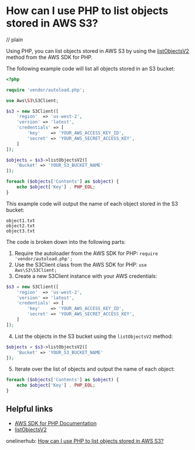 # How can I use PHP to list objects stored in AWS S3?
// plain

Using PHP, you can list objects stored in AWS S3 by using the [listObjectsV2](https://docs.aws.amazon.com/aws-sdk-php/v3/api/api-s3-2006-03-01.html#listobjectsv2) method from the AWS SDK for PHP.

The following example code will list all objects stored in an S3 bucket:

```php
<?php

require 'vendor/autoload.php';

use Aws\S3\S3Client;

$s3 = new S3Client([
    'region'  => 'us-west-2',
    'version' => 'latest',
    'credentials' => [
        'key'    => 'YOUR_AWS_ACCESS_KEY_ID',
        'secret' => 'YOUR_AWS_SECRET_ACCESS_KEY',
    ]
]);

$objects = $s3->listObjectsV2([
    'Bucket' => 'YOUR_S3_BUCKET_NAME'
]);

foreach ($objects['Contents'] as $object) {
    echo $object['Key'] . PHP_EOL;
}

```

This example code will output the name of each object stored in the S3 bucket:

```
object1.txt
object2.txt
object3.txt
```

The code is broken down into the following parts:

1. Require the autoloader from the AWS SDK for PHP: `require 'vendor/autoload.php';`
2. Use the S3Client class from the AWS SDK for PHP: `use Aws\S3\S3Client;`
3. Create a new S3Client instance with your AWS credentials:
```php
$s3 = new S3Client([
    'region'  => 'us-west-2',
    'version' => 'latest',
    'credentials' => [
        'key'    => 'YOUR_AWS_ACCESS_KEY_ID',
        'secret' => 'YOUR_AWS_SECRET_ACCESS_KEY',
    ]
]);
```
4. List the objects in the S3 bucket using the `listObjectsV2` method:
```php
$objects = $s3->listObjectsV2([
    'Bucket' => 'YOUR_S3_BUCKET_NAME'
]);
```
5. Iterate over the list of objects and output the name of each object:
```php
foreach ($objects['Contents'] as $object) {
    echo $object['Key'] . PHP_EOL;
}
```

## Helpful links
- [AWS SDK for PHP Documentation](https://docs.aws.amazon.com/aws-sdk-php/v3/api/index.html)
- [listObjectsV2](https://docs.aws.amazon.com/aws-sdk-php/v3/api/api-s3-2006-03-01.html#listobjectsv2)

onelinerhub: [How can I use PHP to list objects stored in AWS S3?](https://onelinerhub.com/php-aws/how-can-i-use-php-to-list-objects-stored-in-aws-s-)